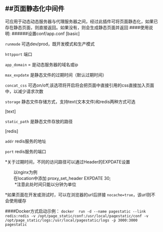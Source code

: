 ##页面静态化中间件
-------
可应用于动态动态服务器与代理服务器之间，经过此插件可将页面静态化，如果已存在静态页面，则直接返回。如果没有，则会生成静态页面并返回
####使用说明:
######设置conf/app.conf
[basic]

`runmode` 可选dev/prod，既开发模式和生产模式

`httpport` 端口

`app_domain` = 是动态服务器的域名或ip

`max_expdate` 是静态文件的过期时间（默认过期时间）

`concat_css` 可选on/off,该选项将开启将会把页面中直接引用的css直接加入页面中，以减少请求次数

`storage` 静态文件存储方式，支持text(文本文件)和redis两种方式可选


[text]

`static_path` 是静态文件存放的路径

[redis]

`addr` redis服务的地址

`port` redis服务的端口

*关于过期时间，不同的访问路径可以通过Header的EXPDATE设置

　　以nginx为例<br/>
　　在location中添加 proxy_set_header EXPDATE 30;<br/> 
&nbsp;&nbsp;&nbsp;&nbsp;&nbsp;&nbsp;&nbsp;&nbsp;*注意此处时间只能以分钟为单位

*如果页面在开发或测试时，可以在浏览器的url后拼接
`nocache=true`，该url则不会使用缓存

####Docker方式启动示例：
`docker  run -d --name pagestatic --link redis:redis -v /opt/page_static/conf:/usr/local/pagestatic/conf -v /opt/page_static/logs:/usr/local/pagestatic/logs -p 3000:3000 pagestatic`